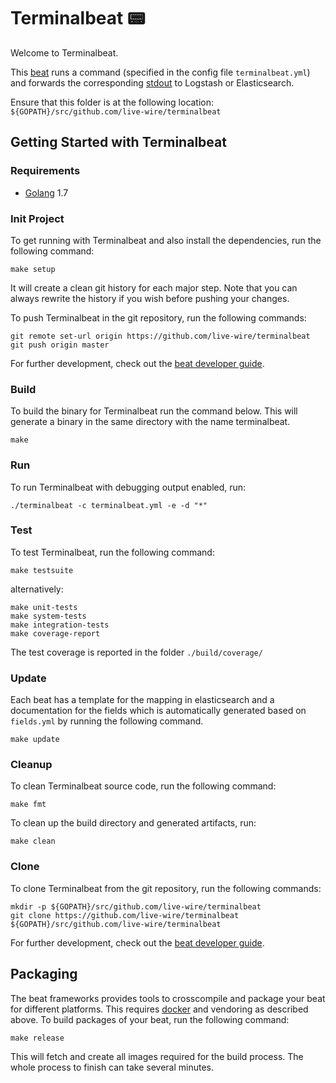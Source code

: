 # Terminalbeat :pager:

Welcome to Terminalbeat.

This [beat](https://github.com/elastic/beats) runs a command (specified in the config file `terminalbeat.yml`) and forwards the corresponding [stdout](https://www.computerhope.com/jargon/s/stdout.htm) to Logstash or Elasticsearch.


Ensure that this folder is at the following location:
`${GOPATH}/src/github.com/live-wire/terminalbeat`

## Getting Started with Terminalbeat

### Requirements

* [Golang](https://golang.org/dl/) 1.7

### Init Project
To get running with Terminalbeat and also install the
dependencies, run the following command:

```
make setup
```

It will create a clean git history for each major step. Note that you can always rewrite the history if you wish before pushing your changes.

To push Terminalbeat in the git repository, run the following commands:

```
git remote set-url origin https://github.com/live-wire/terminalbeat
git push origin master
```

For further development, check out the [beat developer guide](https://www.elastic.co/guide/en/beats/libbeat/current/new-beat.html).

### Build

To build the binary for Terminalbeat run the command below. This will generate a binary
in the same directory with the name terminalbeat.

```
make
```


### Run

To run Terminalbeat with debugging output enabled, run:

```
./terminalbeat -c terminalbeat.yml -e -d "*"
```


### Test

To test Terminalbeat, run the following command:

```
make testsuite
```

alternatively:
```
make unit-tests
make system-tests
make integration-tests
make coverage-report
```

The test coverage is reported in the folder `./build/coverage/`

### Update

Each beat has a template for the mapping in elasticsearch and a documentation for the fields
which is automatically generated based on `fields.yml` by running the following command.

```
make update
```


### Cleanup

To clean  Terminalbeat source code, run the following command:

```
make fmt
```

To clean up the build directory and generated artifacts, run:

```
make clean
```


### Clone

To clone Terminalbeat from the git repository, run the following commands:

```
mkdir -p ${GOPATH}/src/github.com/live-wire/terminalbeat
git clone https://github.com/live-wire/terminalbeat ${GOPATH}/src/github.com/live-wire/terminalbeat
```


For further development, check out the [beat developer guide](https://www.elastic.co/guide/en/beats/libbeat/current/new-beat.html).


## Packaging

The beat frameworks provides tools to crosscompile and package your beat for different platforms. This requires [docker](https://www.docker.com/) and vendoring as described above. To build packages of your beat, run the following command:

```
make release
```

This will fetch and create all images required for the build process. The whole process to finish can take several minutes.
